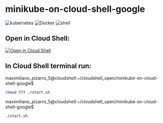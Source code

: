 # minikube-on-cloud-shell-google
<p align="left">
<img src="https://img.shields.io/badge/kubernetes-%23326ce5.svg?style=for-the-badge&logo=kubernetes&logoColor=white" alt="kubernetes">
<img src="https://img.shields.io/badge/docker-0db7ed?style=for-the-badge&logo=docker&logoColor=white" alt="Docker">
<img src="https://img.shields.io/badge/shell_script-%23121011.svg?style=for-the-badge&logo=gnu-bash&logoColor=white" alt="shell">  
</p>

## Open in Cloud Shell:

[![Open in Cloud Shell](https://img.shields.io/badge/Google%20Cloud%20Shell-Clone-5391FE?style=for-the-badge&logo=gnu-bash&logoColor=white)](https://ssh.cloud.google.com/cloudshell/editor?cloudshell_git_repo=https://github.com/maximilianoPizarro/minikube-on-cloud-shell-google&shellonly=true)


## In Cloud Shell terminal run:

maximiliano_pizarro_5@cloudshell:~/cloudshell_open/minikube-on-cloud-shell-google$
```bash
chmod 777 ./start.sh
```

maximiliano_pizarro_5@cloudshell:~/cloudshell_open/minikube-on-cloud-shell-google$
```bash
./start.sh
```

